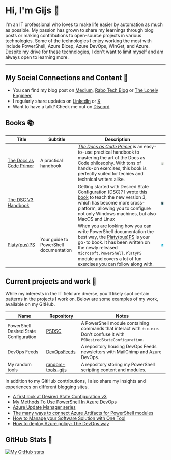 # Hi, I'm Gijs :wave:

I'm an IT professional who loves to make life easier by automation as much as possible. My passion has grown to share my learnings through blog posts or making contributions to open-source projects in various technologies. Some of the technologies I enjoy working the most with include PowerShell, Azure Bicep, Azure DevOps, WinGet, and Azure. Despite my drive for these technologies, I don't want to limit myself and am always open to learning more.

---

## My Social Connections and Content :star2:

- You can find my blog post on [Medium](https://medium.com/@gijsreijn), [Rabo Tech Blog](https://rabobank.jobs/en/techblog/coding-architecture/) or [The Lonely Engineer](https://thelonelyengineer.com/)
- I regularly share updates on [LinkedIn](https://linkedin.com/in/gijs-reijn-582b81198/) or [X](https://x.com/GijsReijn)
- Want to have a talk? Check me out on [Discord](https://discordapp.com/users/409441414292701214)

## Books :books:

|                               Title                                |                Subtitle                |                                                                                                                                          Description                                                                                                                                           |                                                                  |
| ------------------------------------------------------------------ | -------------------------------------- | ---------------------------------------------------------------------------------------------------------------------------------------------------------------------------------------------------------------------------------------------------------------------------------------------- | ---------------------------------------------------------------- |
| [The Docs as Code Primer](https://leanpub.com/thedocsascodeprimer) | A practical handbook                   | [_The Docs as Code Primer_](https://leanpub.com/thedocsascodeprimer) is an easy-to-use practical handbook to mastering the art of the Docs as Code philosophy. With tons of hands-on exercises, this book is perfectly suited for techies and technical writers alike.                         | ![Docs as Code Primer](.media/docs_as_code_primer_optimized.png) |
| [The DSC V3 Handbook](https://leanpub.com/thedscv3handbook)        |                                        | Getting started with Desired State Configuration (DSC)? I wrote this [book](https://leanpub.com/thedscv3handbook) to teach the new version 3, which has become more cross-platform, allowing you to configure not only Windows machines, but also MacOS and Linux                              | ![DSC V3 Handbook](.media/the_dsc_v3_handbook_optimized.png)     |
| [Platy(pus)PS](https://leanpub.com/platyps)                        | Your guide to PowerShell documentation | When you are looking how you can write PowerShell documentation the best way, the [Platy(pus)PS](https://leanpub.com/platyps) is your go-to book. It has been written on the newly released `Microsoft.PowerShell.PlatyPS` module and covers a lot of fun exercises you can follow along with. | ![Platy(pus)PS](.media/platyps_optimized.jpg)                    |

## Current projects and work :construction:

While my interests in the IT field are diverse, you'll likely spot certain patterns in the projects I work on. Below are some examples of my work, available on my GitHub.

|                  Name                  |                             Repository                             |                                                           Notes                                                            |
| -------------------------------------- | ------------------------------------------------------------------ | -------------------------------------------------------------------------------------------------------------------------- |
| PowerShell Desired State Configuration | [PSDSC](https://github.com/Gijsreyn/PSDSC)                         | A PowerShell module containing commands that interact with `dsc.exe`. Don't confuse it with `PSDesiredStateConfiguration`. |
| DevOps Feeds                           | [DevOpsFeeds](https://github.com/Gijsreyn/DevOpsFeeds)             | A repository housing DevOps Feeds newsletters with MailChimp and Azure DevOps.                                             |
| My random tools                        | [random-tools-gijs](https://github.com/Gijsreyn/random-tools-gijs) | A repository storing my PowerShell scripting content and modules.                                                          |

In addition to my GitHub contributions, I also share my insights and experiences on different blogging sites.

- [A first look at Desired State Configuration v3](https://medium.com/p/379ee8181d6a)
- [My Methods To Use PowerShell In Azure DevOps](https://medium.com/p/c082c90f1c6f)
- [Azure Update Manager series](https://medium.com/p/437f02929c84)
- [The many ways to connect Azure Artifacts for PowerShell modules](https://medium.com/p/a150df369a21)
- [How to Manage your Software Solution with One Tool](https://rabobank.jobs/en/techblog/boost-productivity-how-to-manage-your-software-solution-with-one-tool/)
- [How to deploy Azure policy: The DevOps way](https://rabobank.jobs/en/techblog/gijs-reijn-how-to-deploy-azure-policy-the-devops-way/)

## GitHub Stats 🐙

[![My GitHub stats](https://github-readme-stats.vercel.app/api?username=gijsreyn)](https://github.com/gijsreyn/github-readme-stats)